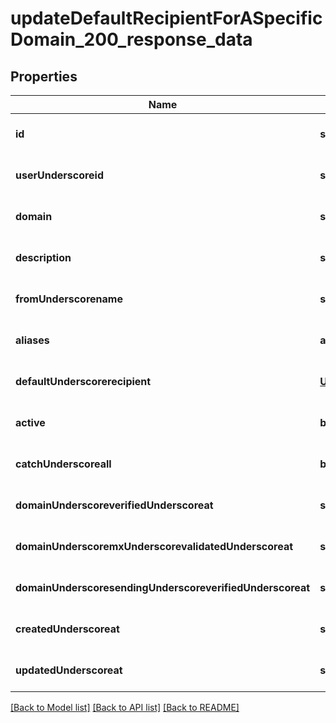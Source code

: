 # updateDefaultRecipientForASpecificDomain_200_response_data

## Properties
Name | Type | Description | Notes
------------ | ------------- | ------------- | -------------
**id** | **string** |  | [optional] [default to null]
**userUnderscoreid** | **string** |  | [optional] [default to null]
**domain** | **string** |  | [optional] [default to null]
**description** | **string** |  | [optional] [default to null]
**fromUnderscorename** | **string** |  | [optional] [default to null]
**aliases** | **array** |  | [optional] [default to null]
**defaultUnderscorerecipient** | [**UpdateRecipientsForASpecificAlias200ResponseDataRecipientsInner**](UpdateRecipientsForASpecificAlias200ResponseDataRecipientsInner.md) |  | [optional] [default to null]
**active** | **boolean** |  | [optional] [default to null]
**catchUnderscoreall** | **boolean** |  | [optional] [default to null]
**domainUnderscoreverifiedUnderscoreat** | **string** |  | [optional] [default to null]
**domainUnderscoremxUnderscorevalidatedUnderscoreat** | **string** |  | [optional] [default to null]
**domainUnderscoresendingUnderscoreverifiedUnderscoreat** | **string** |  | [optional] [default to null]
**createdUnderscoreat** | **string** |  | [optional] [default to null]
**updatedUnderscoreat** | **string** |  | [optional] [default to null]

[[Back to Model list]](../README.md#documentation-for-models) [[Back to API list]](../README.md#documentation-for-api-endpoints) [[Back to README]](../README.md)


